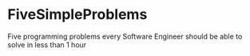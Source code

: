 # FiveSimpleProblems
Five programming problems every Software Engineer should be able to solve in less than 1 hour
